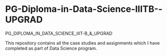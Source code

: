 # PG-Diploma-in-Data-Science-IIITB--UPGRAD
PG_DIPLOMA_IN_DATA_SCIENCE_IIIT-B_&amp;_UPGRAD

This repository contains all the case studies and assignments which I have completed as part of Data Science program.
